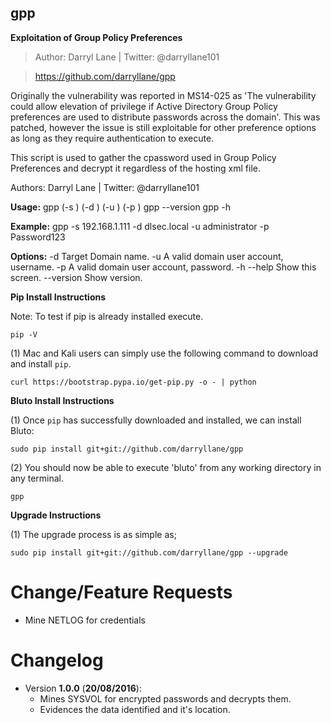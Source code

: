 **gpp**
-----
**Exploitation of Group Policy Preferences**
 
>Author: Darryl Lane  |  Twitter: @darryllane101

>https://github.com/darryllane/gpp

Originally the vulnerability was reported in MS14-025 as 'The vulnerability could allow elevation of
privilege if Active Directory Group Policy preferences are used to distribute passwords across
the domain'. This was patched, however the issue is still exploitable for other preference
options as long as they require authentication to execute.

This script is used to gather the cpassword used in Group Policy Preferences and decrypt it regardless
of the hosting xml file.

Authors: Darryl Lane | Twitter: @darryllane101

**Usage:**
  gpp (-s <server>) (-d <domain>) (-u <username>) (-p <password>)
  gpp --version
  gpp -h

**Example:**
  gpp -s 192.168.1.111 -d dlsec.local -u administrator -p Password123

**Options:**
  -d <domain>        Target Domain name.
  -u <username>      A valid domain user account, username.
  -p <password>      A valid domain user account, password.
  -h --help          Show this screen.
  --version          Show version.

**Pip Install Instructions**

Note: To test if pip is already installed execute.

`pip -V`

(1) Mac and Kali users can simply use the following command to download and install `pip`.

`curl https://bootstrap.pypa.io/get-pip.py -o - | python`

**Bluto Install Instructions**

(1) Once `pip` has successfully downloaded and installed, we can install Bluto:

`sudo pip install git+git://github.com/darryllane/gpp`

(2) You should now be able to execute 'bluto' from any working directory in any terminal.
 
`gpp`

**Upgrade Instructions**

(1) The upgrade process is as simple as;

`sudo pip install git+git://github.com/darryllane/gpp --upgrade`

Change/Feature Requests
====
* Mine NETLOG for credentials

Changelog
====
* Version __1.0.0__ (__20/08/2016__):
  * Mines SYSVOL for encrypted passwords and decrypts them.
  * Evidences the data identified and it's location.


